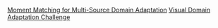

[Moment Matching for Multi-Source Domain Adaptation](http://ai.bu.edu/M3SDA/)
[Visual Domain Adaptation Challenge](http://ai.bu.edu/visda-2019/)
